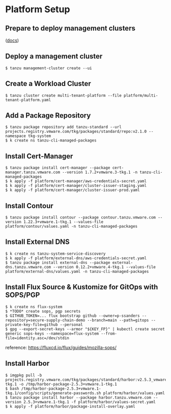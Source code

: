 #   Platform Setup

##  Prepare to deploy management clusters

([docs](https://docs.vmware.com/en/VMware-Tanzu-Kubernetes-Grid/2.1/tkg-deploy-mc-21/mgmt-reqs-prep-aws.html))

##  Deploy a management cluster

    $ tanzu management-cluster create --ui

##  Create a Workload Cluster

    $ tanzu cluster create multi-tenant-platform --file platform/multi-tenant-platform.yaml

##  Add a Package Repository

    $ tanzu package repository add tanzu-standard --url projects.registry.vmware.com/tkg/packages/standard/repo:v2.1.0 --namespace tkg-system
    $ k create ns tanzu-cli-managed-packages

##  Install Cert-Manager

    $ tanzu package install cert-manager --package cert-manager.tanzu.vmware.com --version 1.7.2+vmware.3-tkg.1 -n tanzu-cli-managed-packages
    $ k apply -f platform/cert-manager/aws-credentials-secret.yaml
    $ k apply -f platform/cert-manager/cluster-issuer-staging.yaml
    $ k apply -f platform/cert-manager/cluster-issuer-prod.yaml

##  Install Contour

    $ tanzu package install contour --package contour.tanzu.vmware.com --version 1.22.3+vmware.1-tkg.1 --values-file platform/contour/values.yaml -n tanzu-cli-managed-packages

##  Install External DNS

    $ k create ns tanzu-system-service-discovery
    $ k apply -f platform/external-dns/aws-credentials-secret.yaml
    $ tanzu package install external-dns --package external-dns.tanzu.vmware.com --version 0.12.2+vmware.4-tkg.1 --values-file platform/external-dns/values.yaml -n tanzu-cli-managed-packages

##  Install Flux Source & Kustomize for GitOps with SOPS/PGP

    $ k create ns flux-system
    $ *TODO* create sops, pgp secrets
    $ GITHUB_TOKEN=... flux bootstrap github --owner=p-ssanders --repository=secure-supply-chain-demo --branch=main --path=gitops --private-key-file=github --personal
    $ gpg --export-secret-keys --armor "${KEY_FP}" | kubectl create secret generic sops-keys --namespace=flux-system --from-file=identity.asc=/dev/stdin

  reference: https://fluxcd.io/flux/guides/mozilla-sops/

##  Install Harbor

    $ imgpkg pull -b projects.registry.vmware.com/tkg/packages/standard/harbor:v2.5.3_vmware.1-tkg.1 -o /tmp/harbor-package-2.5.3+vmware.1-tkg.1
    $ bash /tmp/harbor-package-2.5.3+vmware.1-tkg.1/config/scripts/generate-passwords.sh platform/harbor/values.yaml
    $ tanzu package install harbor --package harbor.tanzu.vmware.com --version 2.5.3+vmware.1-tkg.1 -f platform/harbor/values-secret.yaml
    $ k apply -f platform/harbor/package-install-overlay.yaml
